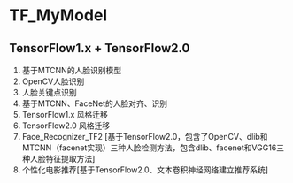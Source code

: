# TF_MyModel

## TensorFlow1.x + TensorFlow2.0 

1. 基于MTCNN的人脸识别模型  
2. OpenCV人脸识别  
3. 人脸关键点识别  
4. 基于MTCNN、FaceNet的人脸对齐、识别  
5. TensorFlow1.x 风格迁移  
6. TensorFlow2.0 风格迁移  
7. Face_Recognizer_TF2  [基于TensorFlow2.0，包含了OpenCV、dlib和MTCNN（facenet实现）三种人脸检测方法，包含dlib、facenet和VGG16三种人脸特征提取方法]
8. 个性化电影推荐[基于TensorFlow2.0、文本卷积神经网络建立推荐系统]

